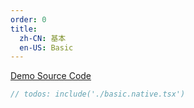 ```yaml
---
order: 0
title:
  zh-CN: 基本
  en-US: Basic
---
```


[Demo Source Code](https://github.com/ant-design/ant-design-mobile-rn/blob/master/components/action-sheet/demo/basic.native.tsx)

````jsx
// todos: include('./basic.native.tsx')
````
